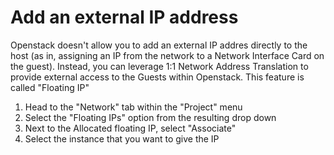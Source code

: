 # Add an external IP address
Openstack doesn't allow you to add an external IP addres directly to the host (as in, assigning an IP from the network to a Network Interface Card on the guest). Instead, you can leverage 1:1 Network Address Translation to provide external access to the Guests within Openstack. This feature is called "Floating IP"

1.  Head to the "Network" tab within the "Project" menu
2.  Select the "Floating IPs" option from the resulting drop down
3.  Next to the Allocated floating IP, select "Associate"
4.  Select the instance that you want to give the IP